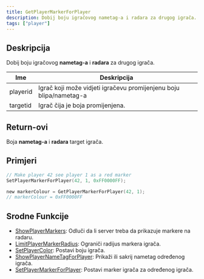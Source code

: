 ```yaml
---
title: GetPlayerMarkerForPlayer
description: Dobij boju igračovog nametag-a i radara za drugog igrača.
tags: ["player"]
---
```


<VersionWarn version='omp v1.1.0.2612' />

## Deskripcija

Dobij boju igračovog **nametag-a** i **radara** za drugog igrača.

| Ime      | Deskripcija                                                                                                                                     |
| -------- | ----------------------------------------------------------------------------------------------------------------------------------------------- |
| playerid | Igrač koji može vidjeti igračevu promijenjenu boju blipa/nametag-a                                                                              |                        |
| targetid | Igrač čija je boja promijenjena.                                                                                                                |

## Return-ovi

Boja **nametag-a** i **radara** target igrača.

## Primjeri

```c
// Make player 42 see player 1 as a red marker
SetPlayerMarkerForPlayer(42, 1, 0xFF0000FF);

new markerColour = GetPlayerMarkerForPlayer(42, 1);
// markerColour = 0xFF0000FF
```

## Srodne Funkcije

- [ShowPlayerMarkers](ShowPlayerMarkers): Odluči da li server treba da prikazuje markere na radaru.
- [LimitPlayerMarkerRadius](LimitPlayerMarkerRadius): Ograniči radijus markera igrača.
- [SetPlayerColor](SetPlayerColor): Postavi boju igrača.
- [ShowPlayerNameTagForPlayer](ShowPlayerNameTagForPlayer): Prikaži ili sakrij nametag određenog igrača.
- [SetPlayerMarkerForPlayer](SetPlayerMarkerForPlayer): Postavi marker igrača za određenog igrača.
